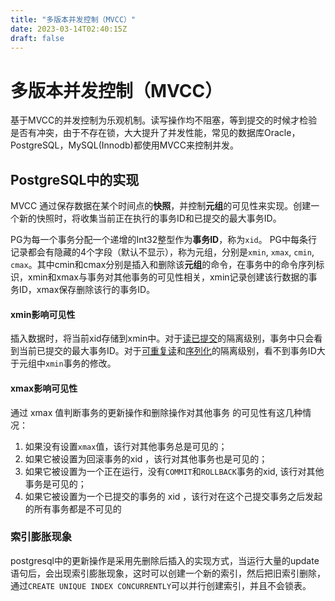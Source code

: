 ```yaml
---
title: "多版本并发控制（MVCC）"
date: 2023-03-14T02:40:15Z
draft: false
---
```


# 多版本并发控制（MVCC）

基于MVCC的并发控制为乐观机制。读写操作均不阻塞，等到提交的时候才检验是否有冲突，由于不存在锁，大大提升了并发性能，常见的数据库Oracle，PostgreSQL，MySQL(Innodb)都使用MVCC来控制并发。


## PostgreSQL中的实现
MVCC 通过保存数据在某个时间点的**快照**，并控制**元组**的可见性来实现。创建一个新的快照时，将收集当前正在执行的事务ID和已提交的最大事务ID。

PG为每一个事务分配一个递增的Int32整型作为**事务ID**，称为`xid`。
PG中每条行记录都会有隐藏的4个字段（默认不显示），称为元组，分别是`xmin`, `xmax`, `cmin`, `cmax`。其中cmin和cmax分别是插入和删除该**元组**的命令，在事务中的命令序列标识，xmin和xmax与事务对其他事务的可见性相关，xmin记录创建该行数据的事务ID，xmax保存删除该行的事务ID。

#### xmin影响可见性
插入数据时，将当前xid存储到xmin中。对于[读已提交](./事务#读已提交（Read%20Committed）)的隔离级别，事务中只会看到当前已提交的最大事务ID。对于[可重复读](./事务#可重复读（Repeatable%20Read）)和[序列化](./事务.md#序列化（Serializable）)的隔离级别，看不到事务ID大于元组中`xmin`事务的修改。


#### xmax影响可见性
通过 xmax 值判断事务的更新操作和删除操作对其他事务 的可见性有这几种情况：
1) 如果没有设置`xmax`值，该行对其他事务总是可见的；
2) 如果它被设置为回滚事务的xid ，该行对其他事务也是可见的；
3) 如果它被设置为一个正在运行，没有`COMMIT`和`ROLLBACK`事务的xid, 该行对其他事务是可见的；
4) 如果它被设置为一个已提交的事务的 xid ，该行对在这个己提交事务之后发起的所有事务都是不可见的


### 索引膨胀现象
postgresql中的更新操作是采用先删除后插入的实现方式，当运行大量的update语句后，会出现索引膨胀现象，这时可以创建一个新的索引，然后把旧索引删除，通过`CREATE UNIQUE INDEX CONCURRENTLY`可以并行创建索引，并且不会锁表。

